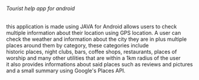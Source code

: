 <h6> Tourist help app for android</h6>


this application is made using JAVA for Android allows users to check multiple information about their location using GPS location.
A user can check the weather and information about the city they are in plus multiple places around them by category, these categories include<br>
historic places, night clubs, bars, coffee shops, restaurants, places of worship and many other utilities that are within a 1km radius of the user <br>
it also provides informations about said places such as reviews and pictures and a small summary using Google's Places API.


